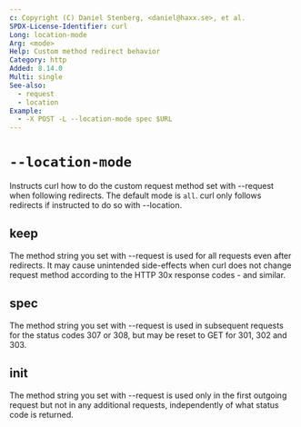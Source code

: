 ```yaml
---
c: Copyright (C) Daniel Stenberg, <daniel@haxx.se>, et al.
SPDX-License-Identifier: curl
Long: location-mode
Arg: <mode>
Help: Custom method redirect behavior
Category: http
Added: 8.14.0
Multi: single
See-also:
  - request
  - location
Example:
  - -X POST -L --location-mode spec $URL
---
```


# `--location-mode`

Instructs curl how to do the custom request method set with --request when
following redirects. The default mode is `all`. curl only follows redirects if
instructed to do so with --location.

## keep

The method string you set with --request is used for all requests even after
redirects. It may cause unintended side-effects when curl does not change
request method according to the HTTP 30x response codes - and similar.

## spec

The method string you set with --request is used in subsequent requests for
the status codes 307 or 308, but may be reset to GET for 301, 302 and 303.

## init

The method string you set with --request is used only in the first outgoing
request but not in any additional requests, independently of what status code
is returned.

